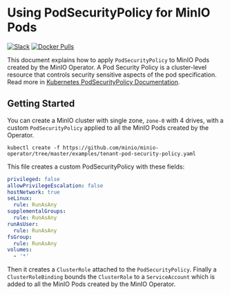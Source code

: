 # Using PodSecurityPolicy for MinIO Pods

[![Slack](https://slack.min.io/slack?type=svg)](https://slack.min.io)
[![Docker Pulls](https://img.shields.io/docker/pulls/minio/k8s-operator.svg?maxAge=604800)](https://hub.docker.com/r/minio/k8s-operator)

This document explains how to apply `PodSecurityPolicy` to MinIO Pods created by the MinIO Operator. A Pod Security Policy is a cluster-level resource that controls security sensitive aspects of the pod specification. Read more in [Kubernetes PodSecurityPolicy Documentation](https://kubernetes.io/docs/concepts/policy/pod-security-policy/).

## Getting Started

You can create a MinIO cluster with single zone, `zone-0` with 4 drives, with a custom `PodSecurityPolicy` applied to all the MinIO Pods created by the Operator.

```
kubectl create -f https://github.com/minio/minio-operator/tree/master/examples/tenant-pod-security-policy.yaml
```

This file creates a custom PodSecurityPolicy with these fields:

```yaml
privileged: false
allowPrivilegeEscalation: false
hostNetwork: true
seLinux:
  rule: RunAsAny
supplementalGroups:
  rule: RunAsAny
runAsUser:
  rule: RunAsAny
fsGroup:
  rule: RunAsAny
volumes:
  - '*'
```

Then it creates a `ClusterRole` attached to the `PodSecurityPolicy`. Finally a `ClusterRoleBinding` bounds the `ClusterRole` to a `ServiceAccount` which is added to all the MinIO Pods created by the MinIO Operator.
